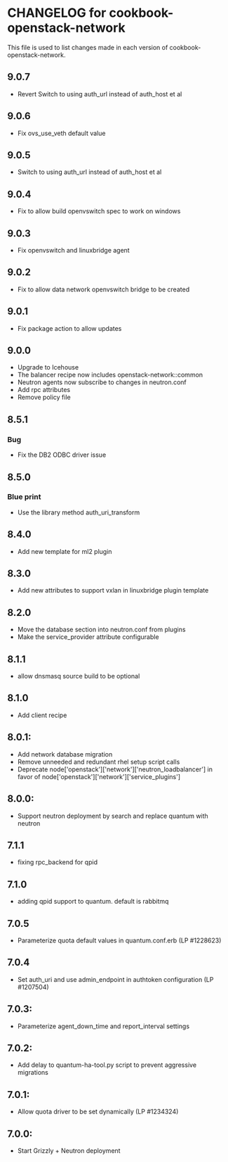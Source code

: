 # CHANGELOG for cookbook-openstack-network
This file is used to list changes made in each version of cookbook-openstack-network.
## 9.0.7
* Revert Switch to using auth_url instead of auth_host et al

## 9.0.6
* Fix ovs_use_veth default value

## 9.0.5
* Switch to using auth_url instead of auth_host et al

## 9.0.4
* Fix to allow build openvswitch spec to work on windows

## 9.0.3
* Fix openvswitch and linuxbridge agent

## 9.0.2
* Fix to allow data network openvswitch bridge to be created

## 9.0.1
* Fix package action to allow updates

## 9.0.0
* Upgrade to Icehouse
* The balancer recipe now includes openstack-network::common
* Neutron agents now subscribe to changes in neutron.conf
* Add rpc attributes
* Remove policy file

## 8.5.1
### Bug
* Fix the DB2 ODBC driver issue

## 8.5.0
### Blue print
* Use the library method auth_uri_transform

## 8.4.0
* Add new template for ml2 plugin

## 8.3.0
* Add new attributes to support vxlan in linuxbridge plugin template

## 8.2.0
* Move the database section into neutron.conf from plugins
* Make the service_provider attribute configurable

## 8.1.1
* allow dnsmasq source build to be optional

## 8.1.0
* Add client recipe

## 8.0.1:
* Add network database migration
* Remove unneeded and redundant rhel setup script calls
* Deprecate node['openstack']['network']['neutron_loadbalancer'] in favor of
  node['openstack']['network']['service_plugins']

## 8.0.0:
* Support neutron deployment by search and replace quantum with neutron

## 7.1.1
* fixing rpc_backend for qpid

## 7.1.0
* adding qpid support to quantum. default is rabbitmq

## 7.0.5
* Parameterize quota default values in quantum.conf.erb (LP #1228623)

## 7.0.4
* Set auth_uri and use admin_endpoint in authtoken configuration (LP #1207504)

## 7.0.3:
* Parameterize agent_down_time and report_interval settings

## 7.0.2:
* Add delay to quantum-ha-tool.py script to prevent aggressive migrations

## 7.0.1:
* Allow quota driver to be set dynamically (LP #1234324)

## 7.0.0:
* Start Grizzly + Neutron deployment
